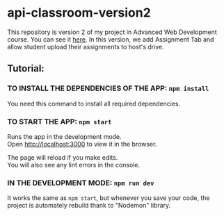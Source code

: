 # api-classroom-version2
This repository is version 2 of my project in Advanced Web Development course. You can see it [here](https://github.com/hoangthe2924/classroom-api). In this version, we add Assignment Tab and allow student upload their assignments to host's drive.

## Tutorial:

### TO INSTALL THE DEPENDENCIES OF THE APP: `npm install`

You need this command to install all required dependencies.

### TO START THE APP: `npm start`

Runs the app in the development mode.\
Open [http://localhost:3000](http://localhost:3000) to view it in the browser.

The page will reload if you make edits.\
You will also see any lint errors in the console.

### IN THE DEVELOPMENT MODE: `npm run dev`

It works the same as `npm start`, but whenever you save your code, the project is automately rebuild thank to "Nodemon" library.
